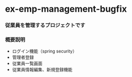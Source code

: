 # ex-emp-management-bugfix 
### 従業員を管理するプロジェクトです

### 概要説明
* ログイン機能（spring security）
* 管理者登録
* 従業員一覧画面
* 従業員情報編集、新規登録機能

